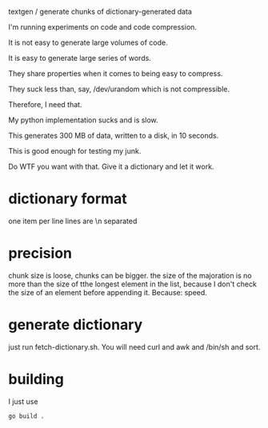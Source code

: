 textgen / generate chunks of dictionary-generated data

I'm running experiments on code and code compression.

It is not easy to generate large volumes of code.

It is easy to generate large series of words.

They share properties when it comes to being easy to compress.

They suck less than, say, /dev/urandom which is not compressible.

Therefore, I need that.

My python implementation sucks and is slow.

This generates 300 MB of data, written to a disk, in 10 seconds.

This is good enough for testing my junk.

Do WTF you want with that. Give it a dictionary and let it work.

# dictionary format
one item per line
lines are \n separated

# precision

chunk size is loose, chunks can be bigger. the size of the majoration is no more than the size of tthe longest element in the list, because I don't check the size of an element before appending it. Because: speed.

# generate dictionary

just run fetch-dictionary.sh. You will need curl and awk and /bin/sh and sort.

# building

I just use

```
go build .
```
